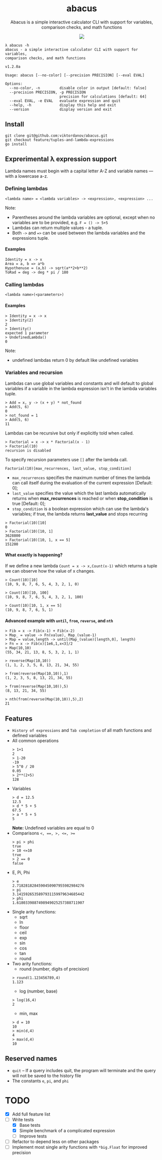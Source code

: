<h1 align="center">abacus</h2>
<p align="center">
Abacus is a simple interactive calculator CLI with support for variables, comparison checks, and math functions
</p>
<p align="center">
<img align="center" src="./docs/abacus.png" />
</p>

```
λ abacus -h         
abacus - a simple interactive calculator CLI with support for variables, 
comparison checks, and math functions

v1.2.0a

Usage: abacus [--no-color] [--precision PRECISION] [--eval EVAL]

Options:
  --no-color, -n         disable color in output [default: false]
  --precision PRECISION, -p PRECISION
                         precision for calculations [default: 64]
  --eval EVAL, -e EVAL   evaluate expression and quit
  --help, -h             display this help and exit
  --version              display version and exit

```

## Install

```
git clone git@github.com:viktordanov/abacus.git
git checkout feature/tuples-and-lambda-expressions
go install
```

## Exprerimental λ expression support
Lambda names must begin with a capital letter A-Z and variable names — with a lowercase a-z.
### Defining lambdas 
```
<lambda name> = <lambda variables> -> <expression>, <expression> ...
```
Note:
- Parentheses around the lambda variables are optional, except when no variables are to be provided, e.g. `F = () -> 5+5`
- Lambdas can return multiple values - a tuple.
- Both `->` and `=>` can be used between the lambda variables and the expressions tuple.

#### Examples
```
Identity = x -> x
Area = a, b => a*b
Hypothenuse = (a,b) -> sqrt(a**2+b**2)
ToRad = deg -> deg * pi / 180
```

### Calling lambdas
```
<lambda name>(<parameters>)
```
#### Examples
```
> Identity = x -> x
> Identity(2)
2
> Identity()
expected 1 parameter
> UndefinedLambda()
0
```
Note:
 - undefined lambdas return 0 by default like undefined variables 

### Variables and recursion
Lambdas can use global variables and constants and will default to global variables if 
a variable in the lambda expression isn't in the lambda variables tuple.
```
> Add = x, y -> (x + y) * not_found
> Add(5, 6)
0
> not_found = 1
> Add(5, 6)
11
```

Lambdas can be recursive but only if explicitly told when called.
```
> Factorial = x -> x * Factorial(x - 1)
> Factorial(10)
recursion is disabled
```

To specify recursion parameters use `[]` after the lambda call.

`Factorial(10)[max_recurrences, last_value, stop_condition]`
- `max_recurrences` specifies the maximum number of times the lambda can call itself during the evaluation of the current expression [Default: 0];
- `last_value` specifies the value which the last lambda automatically returns when **max_recurrences** is reached or when **stop_condition** is true [Default: 0];
- `stop_condition` is a boolean expression which can use the lambda's variables; if true, the lambda returns **last_value** and stops recurring 

```
> Factorial(10)[10]
0
> Factorial(10)[10, 1]
3628800 
> Factorial(10)[10, 1, x == 5]
151200                                    
```
#### What exactly is happening?
If we define a new lambda `Count = x -> x,Count(x-1)` which returns a tuple we can observe how the value of x changes.

```
> Count(10)[10]
(10, 9, 8, 7, 6, 5, 4, 3, 2, 1, 0)

> Count(10)[10, 100]
(10, 9, 8, 7, 6, 5, 4, 3, 2, 1, 100)

> Count(10)[10, 1, x == 5]
(10, 9, 8, 7, 6, 5, 1)
```

#### Advanced example with `until`, `from`, `reverse`, and `nth`

```
> Fib = x -> Fib(x-1) + Fib(x-2)
> Map_ = value -> Fn(value), Map_(value-1)
> Map = value,length -> until(Map_(value)[length,0], length)
> Fn = x -> Fib(x)[1e6,1,x<3]/2
> Map(10,10)
(55, 34, 21, 13, 8, 5, 3, 2, 1, 1)

> reverse(Map(10,10))
(1, 1, 2, 3, 5, 8, 13, 21, 34, 55)

> from(reverse(Map(10,10)),1)
(1, 2, 3, 5, 8, 13, 21, 34, 55)

> from(reverse(Map(10,10)),5)
(8, 13, 21, 34, 55)

> nth(from(reverse(Map(10,10)),5),2)
21
```

## Features
- `History of expressions` and `Tab completion` of all math functions and defined variables
- All common operations
  ```
  > 1+1
  2
  > 1-20
  -19
  > 5^0 / 20
  0.05
  > 2**(2+5)
  128
  ```
- Variables
   ``` 
   > d = 12.5
   12.5
   > d * 5 + 5
   67.5
   > a * 5 + 5
   5
   ```
  **Note:** Undefined variables are equal to 0
- Comparisons `<, ==, >, <=, >=`
  ```
  > pi > phi
  true
  > 10 <=10
  true
  > 2 == 0
  false
  ```
- E, Pi, Phi
   ``` 
   > e
   2.7182818284590450907955982984276
   > pi
   3.1415926535897931159979634685442
   > phi
   1.6180339887498949025257388711907
   ```
- Single arity functions:
    - sqrt
    - ln
    - floor
    - ceil
    - exp
    - sin
    - cos
    - tan
    - round
- Two arity functions:
    - round (number, digits of precision)
   ```
   > round(1.123456789,4)
  1.123
   ```
    - log (number, base)
   ```
   > log(16,4)
  2
   ```
    - min, max
   ```
   > d = 10
   10 
   > min(d,4)
   4
   > max(d,4)
   10
   ```

## Reserved names
 
 * `quit` – If a query includes quit, the program will terminate and the query will not be saved to the history file
 * The constants `e`, `pi`, and `phi`

# TODO

- [x] Add full feature list
- [ ] Write tests
  - [x] Base tests
  - [x] Simple benchmark of a complicated expression
  - [ ] Improve tests
- [ ] Refactor to depend less on other packages
- [ ] Implement most single arity functions with `*big.Float` for improved precision
